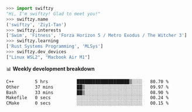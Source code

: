```python
>>> import swiftzy
"Hi, I'm swiftzy! Glad to meet you!"
>>> swiftzy.name
('swiftzy', 'Ziy1-Tan')
>>> swiftzy.interests
['Swim', 'Fitness', 'Forza Horizon 5 / Metro Exodus / The Witcher 3']
>>> swiftzy.learning
['Rust Systems Programming', 'MLSys']
>>> swiftzy.dev_devices
["Linux WSL2", "Macbook Air M1"]
```
📊 **Weekly development breakdown**
<!--START_SECTION:waka-->

```txt
C++        5 hrs           ████████████████████▒░░░░   80.70 %
Other      37 mins         ██▒░░░░░░░░░░░░░░░░░░░░░░   09.97 %
Bash       33 mins         ██▒░░░░░░░░░░░░░░░░░░░░░░   08.90 %
Makefile   0 secs          ░░░░░░░░░░░░░░░░░░░░░░░░░   00.24 %
CMake      0 secs          ░░░░░░░░░░░░░░░░░░░░░░░░░   00.15 %
```

<!--END_SECTION:waka-->
